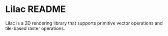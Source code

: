 # Lilac README

Lilac is a 2D rendering library that supports primitive vector operations and tile-based raster operations.
